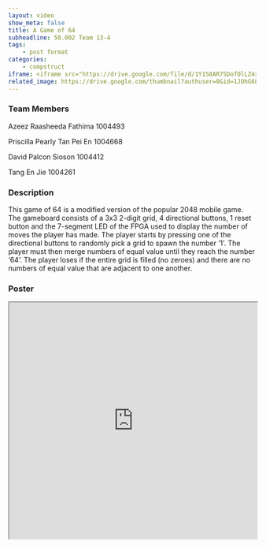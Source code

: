```yaml
---
layout: video
show_meta: false
title: A Game of 64
subheadline: 50.002 Team 13-4
tags:
    - post format
categories:
    - compstruct
iframe: <iframe src="https://drive.google.com/file/d/1Y1S8AR7SDofOlLZ4s9r5tjGYlUf7c8fb/preview" width="100%" height="480"></iframe>
related_image: https://drive.google.com/thumbnail?authuser=0&id=1JOhG68Y6vt5u8lImGPf4WaZmS3QnQfC_&sz=w300-h300-p-k-nu-iv1
---
```


### Team Members

Azeez Raasheeda Fathima 1004493

Priscilla Pearly Tan Pei En 1004668

David Palcon Sioson 1004412

Tang En Jie 1004261  

### Description

This game of 64 is a modified version of the popular 2048 mobile game. The gameboard consists of a 3x3 2-digit grid, 4 directional buttons, 1 reset button and the 7-segment LED of the FPGA used to display the number of moves the player has made. The player starts by pressing one of the directional buttons to randomly pick a grid to spawn the number ‘1’. The player must then merge numbers of equal value until they reach the number ‘64’. The player loses if the entire grid is filled (no zeroes) and there are no numbers of equal value that are adjacent to one another.

### Poster

<iframe src="https://drive.google.com/file/d/1JOhG68Y6vt5u8lImGPf4WaZmS3QnQfC_/preview" width="100%" height="480"></iframe>
